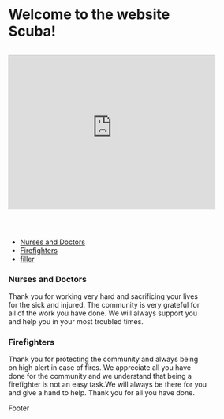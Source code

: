 
<html lang="en">
<head>
<title>CSS Template</title>
<meta charset="utf-8">
<meta name="viewport" content="width=device-width, initial-scale=1">
<style>
* {
  box-sizing: border-box;
}

body {
  font-family: Arial, Helvetica, sans-serif;
}

/* Style the header */
header {
  background-color: #666;
  padding: 30px;
  text-align: center;
  font-size: 35px;
  color: white;
}

/* Create two columns/boxes that floats next to each other */
nav {
  float: left;
  width: 30%;
  height: 300px; /* only for demonstration, should be removed */
  background: #ccc;
  padding: 20px;
}

/* Style the list inside the menu */
nav ul {
  list-style-type: none;
  padding: 0;
}

article {
  float: left;
  padding: 20px;
  width: 70%;
  background-color: #f1f1f1;
  height: 300px; /* only for demonstration, should be removed */
}

/* Clear floats after the columns */
section:after {
  content: "";
  display: table;
  clear: both;
}

/* Style the footer */
footer {
  background-color: #777;
  padding: 10px;
  text-align: center;
  color: white;
}

/* Responsive layout - makes the two columns/boxes stack on top of each other instead of next to each other, on small screens */
@media (max-width: 600px) {
  nav, article {
    width: 100%;
    height: auto;
  }
}
</style>
</head>
<body>
  <h1>Welcome to the website Scuba!</h1>

<header>
  <h2>
  <iframe width="420" height="315"
src="https://www.youtube.com/watch?v=IdmzokkHjkc">
</iframe>
  </h2>
</header>

<section>
  <nav>
    <ul>
      <li><a href="#">Nurses and Doctors</a></li>
      <li><a href="#">Firefighters</a></li>
      <li><a href="#">filler</a></li>
    </ul>
  </nav>
  
  <article>
    <h1>Nurses and Doctors</h1>
    <p>Thank you for working very hard and sacrificing your lives for the sick and injured. The community is very grateful for all of the work you have done. We will always support you and help you in your most troubled times.</p>
  </article>
  
  <article>
  <h1>Firefighters</h1>
  <p>Thank you for protecting the community and always being on high alert in case of fires. We appreciate all you have done for the community and we understand that being a firefighter is not an easy task.We will always be there for you and give a hand to help. Thank you for all you have done.</p>
</section>

<footer>
  <p>Footer</p>
</footer>

</body>
</html>
